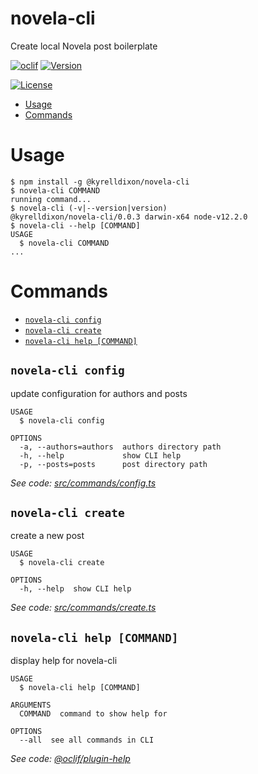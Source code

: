 novela-cli
======================

Create local Novela post boilerplate

[![oclif](https://img.shields.io/badge/cli-oclif-brightgreen.svg)](https://oclif.io)
[![Version](https://img.shields.io/npm/v/@kyrelldixon/novela-cli.svg)](https://npmjs.org/package/@kyrelldixon/novela-cli)
<!-- [![Downloads/week](https://img.shields.io/npm/dw/@kyrelldixon/novela-cli.svg)](https://npmjs.org/package/@kyrelldixon/novela-cli) -->
[![License](https://img.shields.io/npm/l/@kyrelldixon/novela-cli.svg)](https://github.com/kyrelldixon/novela-cli/blob/master/package.json)

<!-- toc -->
* [Usage](#usage)
* [Commands](#commands)
<!-- tocstop -->
# Usage
<!-- usage -->
```sh-session
$ npm install -g @kyrelldixon/novela-cli
$ novela-cli COMMAND
running command...
$ novela-cli (-v|--version|version)
@kyrelldixon/novela-cli/0.0.3 darwin-x64 node-v12.2.0
$ novela-cli --help [COMMAND]
USAGE
  $ novela-cli COMMAND
...
```
<!-- usagestop -->
# Commands
<!-- commands -->
* [`novela-cli config`](#novela-cli-config)
* [`novela-cli create`](#novela-cli-create)
* [`novela-cli help [COMMAND]`](#novela-cli-help-command)

## `novela-cli config`

update configuration for authors and posts

```
USAGE
  $ novela-cli config

OPTIONS
  -a, --authors=authors  authors directory path
  -h, --help             show CLI help
  -p, --posts=posts      post directory path
```

_See code: [src/commands/config.ts](https://github.com/kyrelldixon/novela-cli/blob/v0.0.3/src/commands/config.ts)_

## `novela-cli create`

create a new post

```
USAGE
  $ novela-cli create

OPTIONS
  -h, --help  show CLI help
```

_See code: [src/commands/create.ts](https://github.com/kyrelldixon/novela-cli/blob/v0.0.3/src/commands/create.ts)_

## `novela-cli help [COMMAND]`

display help for novela-cli

```
USAGE
  $ novela-cli help [COMMAND]

ARGUMENTS
  COMMAND  command to show help for

OPTIONS
  --all  see all commands in CLI
```

_See code: [@oclif/plugin-help](https://github.com/oclif/plugin-help/blob/v2.2.3/src/commands/help.ts)_
<!-- commandsstop -->
